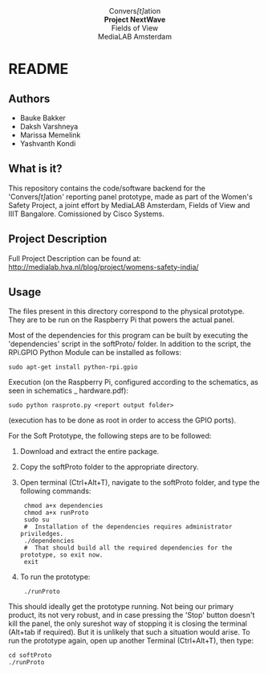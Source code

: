 <center>Convers<i>[t]</i>ation<br>
<strong>Project NextWave</strong><br>
Fields of View<br>
MediaLAB Amsterdam</center>

README
======

Authors
-------
* Bauke Bakker
* Daksh Varshneya
* Marissa Memelink
* Yashvanth Kondi


What is it?
-----------
This repository contains the code/software backend for the 'Convers<i>[t]</i>ation'
reporting panel prototype, made as part of the Women's Safety Project, a
joint effort by MediaLAB Amsterdam, Fields of View and IIIT Bangalore.
Comissioned by Cisco Systems.


Project Description
-------------------
Full Project Description can be found at:
http://medialab.hva.nl/blog/project/womens-safety-india/


Usage
-----
The files present in this directory correspond to the physical prototype.
They are to be run on the Raspberry Pi that powers the actual panel.

Most of the dependencies for this program can be built by executing the
'dependencies' script in the softProto/ folder.
In addition to the script, the RPi.GPIO Python Module can be installed as
follows:

	sudo apt-get install python-rpi.gpio

Execution (on the Raspberry Pi, configured according to the schematics,
as seen in schematics _ hardware.pdf):

	sudo python rasproto.py <report output folder>

(execution has to be done as root in order to access the GPIO ports).


For the Soft Prototype, the following steps are to be followed:

1. Download and extract the entire package.
2. Copy the softProto folder to the appropriate directory.
3. Open terminal (Ctrl+Alt+T), navigate to the softProto folder, and type the following commands:

		chmod a+x dependencies
     	chmod a+x runProto
     	sudo su
     	#  Installation of the dependencies requires administrator priviledges.
     	./dependencies
     	#  That should build all the required dependencies for the prototype, so exit now.
		exit

4. To run the prototype:

     	./runProto

This should ideally get the prototype running. Not being our primary product, its
not very robust, and in case pressing the 'Stop' button doesn't kill the panel,
the only sureshot way of stopping it is closing the terminal (Alt+tab if required).
But it is unlikely that such a situation would arise.
To run the prototype again, open up another Terminal (Ctrl+Alt+T), then type:

    cd softProto
    ./runProto
